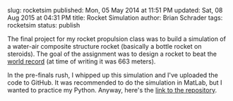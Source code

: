 slug: rocketsim
published: Mon, 05 May 2014 at 11:51 PM
updated: Sat, 08 Aug 2015 at 04:31 PM
title: Rocket Simulation
author: Brian Schrader
tags: rocketsim 
status: publish

The final project for my rocket propulsion class was to build a simulation of a water-air composite structure rocket (basically a bottle rocket on steroids). The goal of the assignment was to design a rocket to beat the [world record][record] (at time of writing it was 663 meters). 

In the pre-finals rush, I whipped up this simulation and I've uploaded the code to GitHub. It was recommended to do the simulation in MatLab, but I wanted to practice my Python. Anyway, here's the [link to the repository][git].

[git]: https://github.com/Sonictherocketman/RocketSim
[record]: http://wra2.org/WRA2_Class_A_Rules.php